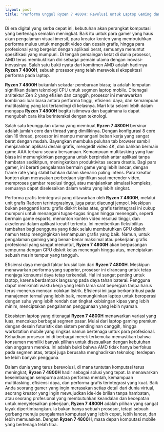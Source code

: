 ```yaml
---
layout: post
title: "Performa Unggul Ryzen 7 4800H: Revolusi untuk Laptop Gaming dan Kreatif"
---
```


Di era digital yang serba cepat ini, kebutuhan akan perangkat komputasi yang bertenaga semakin meningkat. Baik itu untuk para gamer yang haus akan pengalaman visual imersif, para kreator konten yang membutuhkan performa mulus untuk mengedit video dan desain grafis, hingga para profesional yang bergelut dengan aplikasi berat, semuanya menuntut spesifikasi yang mumpuni. Di tengah persaingan ketat di dunia prosesor, AMD terus membuktikan diri sebagai pemain utama dengan inovasi-inovasinya. Salah satu bukti nyata dari komitmen AMD adalah hadirnya **Ryzen 7 4800H**, sebuah prosesor yang telah merevolusi ekspektasi performa pada laptop.

**Ryzen 7 4800H** bukanlah sekadar pembaruan biasa; ia adalah lompatan signifikan dalam teknologi CPU untuk segmen laptop mobile. Ditenagai arsitektur Zen 2 yang efisien dan canggih, prosesor ini menawarkan kombinasi luar biasa antara performa tinggi, efisiensi daya, dan kemampuan multitasking yang tak tertandingi di kelasnya. Mari kita selami lebih dalam mengapa **Ryzen 7 4800H** begitu istimewa dan bagaimana ia dapat mengubah cara kita berinteraksi dengan teknologi.

Salah satu keunggulan utama yang membuat **Ryzen 7 4800H** bersinar adalah jumlah core dan thread yang dimilikinya. Dengan konfigurasi 8 core dan 16 thread, prosesor ini mampu menangani beban kerja yang sangat berat dengan mudah. Bayangkan membuka puluhan tab browser sambil menjalankan aplikasi desain grafis, mengedit video 4K, dan bahkan bermain game AAA terbaru secara bersamaan. Kemampuan multitasking yang luar biasa ini memungkinkan pengguna untuk berpindah antar aplikasi tanpa hambatan sedikitpun, meningkatkan produktivitas secara drastis. Bagi para gamer, ini berarti pengalaman bermain game yang lebih lancar, dengan frame rate yang stabil bahkan dalam skenario paling intens. Para kreator konten akan merasakan perbedaan signifikan saat merender video, memproses gambar resolusi tinggi, atau menjalankan simulasi kompleks, semuanya dapat diselesaikan dalam waktu yang lebih singkat.

Performa grafis terintegrasi yang ditawarkan oleh **Ryzen 7 4800H**, melalui unit grafis Radeon terintegrasinya, juga patut diacungi jempol. Meskipun bukan pengganti kartu grafis diskrit kelas atas, grafis terintegrasi ini cukup mumpuni untuk menangani tugas-tugas ringan hingga menengah, seperti bermain game esports, menonton konten video resolusi tinggi, dan akselerasi dalam aplikasi kreatif tertentu. Ini memberikan fleksibilitas tambahan bagi pengguna yang tidak selalu membutuhkan GPU diskrit namun tetap menginginkan kemampuan grafis yang baik. Namun, untuk pengalaman gaming yang benar-benar maksimal atau pekerjaan grafis profesional yang sangat menuntut, **Ryzen 7 4800H** akan berpasangan sempurna dengan GPU diskrit kelas menengah hingga atas, menciptakan sebuah mesin tempur yang tangguh.

Efisiensi daya menjadi faktor krusial lain dari **Ryzen 7 4800H**. Meskipun menawarkan performa yang superior, prosesor ini dirancang untuk tetap menjaga konsumsi daya tetap terkendali. Hal ini sangat penting untuk laptop, karena berdampak langsung pada daya tahan baterai. Pengguna dapat menikmati waktu kerja yang lebih lama saat bepergian tanpa harus terus-menerus mencari colokan listrik. Efisiensi ini juga berkontribusi pada manajemen termal yang lebih baik, memungkinkan laptop untuk beroperasi dengan suhu yang lebih rendah dan tingkat kebisingan kipas yang lebih minim, menciptakan pengalaman penggunaan yang lebih nyaman.

Ekosistem laptop yang ditenagai **Ryzen 7 4800H** menawarkan variasi yang luas, mencakup berbagai segmen pasar. Mulai dari laptop gaming premium dengan desain futuristik dan sistem pendinginan canggih, hingga workstation mobile yang ringkas namun bertenaga untuk para profesional. Kehadiran prosesor ini di berbagai merek terkemuka memastikan bahwa konsumen memiliki banyak pilihan untuk disesuaikan dengan kebutuhan dan anggaran mereka. Ini adalah bukti bahwa AMD tidak hanya berfokus pada segmen atas, tetapi juga berusaha menghadirkan teknologi terdepan ke lebih banyak pengguna.

Dalam dunia yang terus berevolusi, di mana tuntutan komputasi terus meningkat, **Ryzen 7 4800H** hadir sebagai solusi yang tepat. Ia menawarkan keseimbangan sempurna antara performa mentah, kemampuan multitasking, efisiensi daya, dan performa grafis terintegrasi yang kuat. Baik Anda seorang gamer yang ingin merasakan setiap detail dari dunia virtual, seorang kreator yang ingin mewujudkan ide-ide brilian tanpa hambatan, atau seorang profesional yang membutuhkan keandalan dan kecepatan untuk menyelesaikan pekerjaan, **Ryzen 7 4800H** adalah pilihan yang sangat layak dipertimbangkan. Ia bukan hanya sebuah prosesor, tetapi sebuah gerbang menuju pengalaman komputasi yang lebih cepat, lebih lancar, dan lebih memuaskan. Dengan **Ryzen 7 4800H**, masa depan komputasi mobile yang bertenaga telah tiba.
